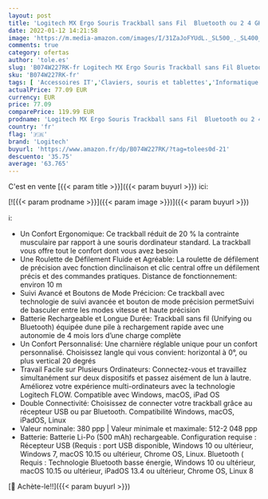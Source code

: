 ```yaml
---
layout: post
title: 'Logitech MX Ergo Souris Trackball sans Fil  Bluetooth ou 2 4 GHz avec Récepteur USB Unifying  Angle Ajustable Ergonomique  Roulette de Défilement de Précision  Charge USB-C  PC/Mac/iPad OS - Noir'
date: 2022-01-12 14:21:58
image: 'https://m.media-amazon.com/images/I/31ZaJoFYUdL._SL500_._SL400_.jpg'
comments: true
category: ofertas
author: 'tole.es'
slug: 'B074W227RK-fr Logitech MX Ergo Souris Trackball sans Fil Bluetooth ou 2...'
sku: 'B074W227RK-fr'
tags: [ 'Accessoires IT','Claviers, souris et tablettes','Informatique','Souris','Trackballs','logitech', ]
actualPrice: 77.09 EUR
currency: EUR
price: 77.09
comparePrice: 119.99 EUR
prodname: 'Logitech MX Ergo Souris Trackball sans Fil  Bluetooth ou 2 4 GHz avec Récepteur USB Unifying  Angle Ajustable Ergonomique  Roulette de Défilement de Précision  Charge USB-C  PC/Mac/iPad OS - Noir'
country: 'fr'
flag: '🇫🇷'
brand: 'Logitech'
buyurl: 'https://www.amazon.fr/dp/B074W227RK/?tag=tolees0d-21'
descuento: '35.75'
average: '63.765'
---
```


C'est en vente [{{< param title >}}]({{< param buyurl >}}) ici:

[![{{< param prodname >}}]({{< param image >}})]({{< param buyurl >}})

ℹ️:

- Un Confort Ergonomique: Ce trackball réduit de 20 % la contrainte musculaire par rapport à une souris dordinateur standard. La trackball vous offre tout le confort dont vous avez besoin
- Une Roulette de Défilement Fluide et Agréable: La roulette de défilement de précision avec fonction dinclinaison et clic central offre un défilement précis et des commandes pratiques. Distance de fonctionnement: environ 10 m
- Suivi Avancé et Boutons de Mode Précicion: Ce trackball avec technologie de suivi avancée et bouton de mode précision permetSuivi de basculer entre les modes vitesse et haute précision
- Batterie Rechargeable et Longue Durée: Trackball sans fil (Unifying ou Bluetooth) équipée dune pile à rechargement rapide avec une autonomie de 4 mois lors d’une charge complète
- Un Confort Personnalisé: Une charnière réglable unique pour un confort personnalisé. Choisissez langle qui vous convient: horizontal à 0°, ou plus vertical 20 degrés
- Travail Facile sur Plusieurs Ordinateurs: Connectez-vous et travaillez simultanément sur deux dispositifs et passez aisément de lun à lautre. Améliorez votre expérience multi-ordinateurs avec la technologie Logitech FLOW. Compatible avec Windows, macOS, iPad OS
- Double Connectivité: Choisissez de connecter votre trackball grâce au récepteur USB ou par Bluetooth. Compatibilité Windows, macOS, iPadOS, Linux
- Valeur nominale: 380 ppp | Valeur minimale et maximale: 512-2 048 ppp
- Batterie: Batterie Li-Po (500 mAh) rechargeable. Configuration requise : Récepteur USB (Requis : port USB disponible, Windows 10 ou ultérieur, Windows 7, macOS 10.15 ou ultérieur, Chrome OS, Linux. Bluetooth ( Requis : Technologie Bluetooth basse énergie, Windows 10 ou ultérieur, macOS 10.15 ou ultérieur, iPadOS 13.4 ou ultérieur, Chrome OS, Linux 8

[🛒 Achète-le!!]({{< param buyurl >}})
